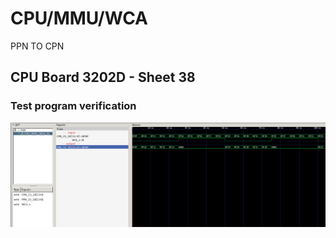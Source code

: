# CPU/MMU/WCA

PPN TO CPN

## CPU Board 3202D - Sheet 38

### Test program verification

![Screenshot from GTKWave](gtkwave.png)